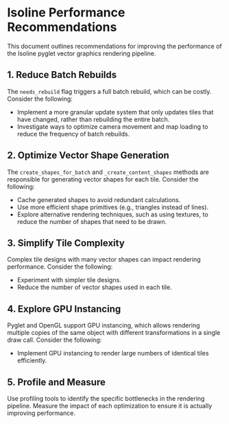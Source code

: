 # Isoline Performance Recommendations

This document outlines recommendations for improving the performance of the Isoline pyglet vector graphics rendering pipeline.

## 1. Reduce Batch Rebuilds

The `needs_rebuild` flag triggers a full batch rebuild, which can be costly. Consider the following:

-   Implement a more granular update system that only updates tiles that have changed, rather than rebuilding the entire batch.
-   Investigate ways to optimize camera movement and map loading to reduce the frequency of batch rebuilds.

## 2. Optimize Vector Shape Generation

The `create_shapes_for_batch` and `_create_content_shapes` methods are responsible for generating vector shapes for each tile. Consider the following:

-   Cache generated shapes to avoid redundant calculations.
-   Use more efficient shape primitives (e.g., triangles instead of lines).
-   Explore alternative rendering techniques, such as using textures, to reduce the number of shapes that need to be drawn.

## 3. Simplify Tile Complexity

Complex tile designs with many vector shapes can impact rendering performance. Consider the following:

-   Experiment with simpler tile designs.
-   Reduce the number of vector shapes used in each tile.

## 4. Explore GPU Instancing

Pyglet and OpenGL support GPU instancing, which allows rendering multiple copies of the same object with different transformations in a single draw call. Consider the following:

-   Implement GPU instancing to render large numbers of identical tiles efficiently.

## 5. Profile and Measure

Use profiling tools to identify the specific bottlenecks in the rendering pipeline. Measure the impact of each optimization to ensure it is actually improving performance.

